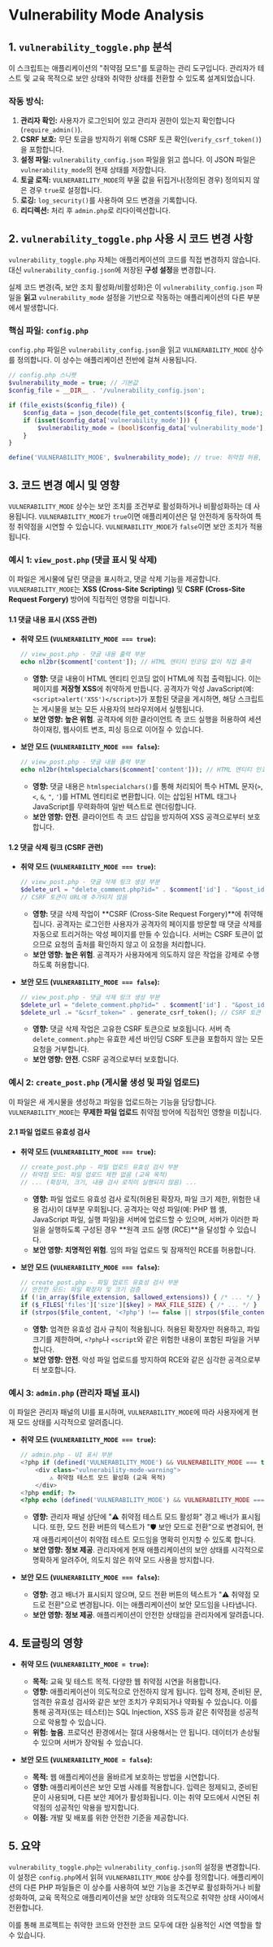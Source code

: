 # Vulnerability Mode Analysis

## 1. `vulnerability_toggle.php` 분석

이 스크립트는 애플리케이션의 "취약점 모드"를 토글하는 관리 도구입니다. 관리자가 테스트 및 교육 목적으로 보안 상태와 취약한 상태를 전환할 수 있도록 설계되었습니다.

### 작동 방식:

1.  **관리자 확인:** 사용자가 로그인되어 있고 관리자 권한이 있는지 확인합니다(`require_admin()`).
2.  **CSRF 보호:** 무단 토글을 방지하기 위해 CSRF 토큰 확인(`verify_csrf_token()`)을 포함합니다.
3.  **설정 파일:** `vulnerability_config.json` 파일을 읽고 씁니다. 이 JSON 파일은 `vulnerability_mode`의 현재 상태를 저장합니다.
4.  **토글 로직:** `VULNERABILITY_MODE`의 부울 값을 뒤집거나(정의된 경우) 정의되지 않은 경우 `true`로 설정합니다.
5.  **로깅:** `log_security()`를 사용하여 모드 변경을 기록합니다.
6.  **리디렉션:** 처리 후 `admin.php`로 리다이렉션합니다.

## 2. `vulnerability_toggle.php` 사용 시 코드 변경 사항

`vulnerability_toggle.php` 자체는 애플리케이션의 코드를 직접 변경하지 않습니다. 대신 `vulnerability_config.json`에 저장된 **구성 설정**을 변경합니다.

실제 코드 변경(즉, 보안 조치 활성화/비활성화)은 이 `vulnerability_config.json` 파일을 **읽고** `vulnerability_mode` 설정을 기반으로 작동하는 애플리케이션의 다른 부분에서 발생합니다.

### 핵심 파일: `config.php`

`config.php` 파일은 `vulnerability_config.json`을 읽고 `VULNERABILITY_MODE` 상수를 정의합니다. 이 상수는 애플리케이션 전반에 걸쳐 사용됩니다.

```php
// config.php 스니펫
$vulnerability_mode = true; // 기본값
$config_file = __DIR__ . '/vulnerability_config.json';

if (file_exists($config_file)) {
    $config_data = json_decode(file_get_contents($config_file), true);
    if (isset($config_data['vulnerability_mode'])) {
        $vulnerability_mode = (bool)$config_data['vulnerability_mode'];
    }
}

define('VULNERABILITY_MODE', $vulnerability_mode); // true: 취약점 허용, false: 보안 강화
```

## 3. 코드 변경 예시 및 영향

`VULNERABILITY_MODE` 상수는 보안 조치를 조건부로 활성화하거나 비활성화하는 데 사용됩니다. `VULNERABILITY_MODE`가 `true`이면 애플리케이션은 덜 안전하게 동작하여 특정 취약점을 시연할 수 있습니다. `VULNERABILITY_MODE`가 `false`이면 보안 조치가 적용됩니다.

### 예시 1: `view_post.php` (댓글 표시 및 삭제)

이 파일은 게시물에 달린 댓글을 표시하고, 댓글 삭제 기능을 제공합니다. `VULNERABILITY_MODE`는 **XSS (Cross-Site Scripting)** 및 **CSRF (Cross-Site Request Forgery)** 방어에 직접적인 영향을 미칩니다.

#### 1.1 댓글 내용 표시 (XSS 관련)

*   **취약 모드 (`VULNERABILITY_MODE === true`):**
    ```php
    // view_post.php - 댓글 내용 출력 부분
    echo nl2br($comment['content']); // HTML 엔티티 인코딩 없이 직접 출력
    ```
    *   **영향:** 댓글 내용이 HTML 엔티티 인코딩 없이 HTML에 직접 출력됩니다. 이는 페이지를 **저장형 XSS**에 취약하게 만듭니다. 공격자가 악성 JavaScript(예: `<script>alert('XSS')</script>`)가 포함된 댓글을 게시하면, 해당 스크립트는 게시물을 보는 모든 사용자의 브라우저에서 실행됩니다.
    *   **보안 영향:** **높은 위험**. 공격자에 의한 클라이언트 측 코드 실행을 허용하여 세션 하이재킹, 웹사이트 변조, 피싱 등으로 이어질 수 있습니다.

*   **보안 모드 (`VULNERABILITY_MODE === false`):**
    ```php
    // view_post.php - 댓글 내용 출력 부분
    echo nl2br(htmlspecialchars($comment['content'])); // HTML 엔티티 인코딩 적용
    ```
    *   **영향:** 댓글 내용은 `htmlspecialchars()`를 통해 처리되어 특수 HTML 문자(`>`, `<`, `&`, `"`, `'`)를 HTML 엔티티로 변환합니다. 이는 삽입된 HTML 태그나 JavaScript를 무력화하여 일반 텍스트로 렌더링합니다.
    *   **보안 영향:** **안전**. 클라이언트 측 코드 삽입을 방지하여 XSS 공격으로부터 보호합니다.

#### 1.2 댓글 삭제 링크 (CSRF 관련)

*   **취약 모드 (`VULNERABILITY_MODE === true`):**
    ```php
    // view_post.php - 댓글 삭제 링크 생성 부분
    $delete_url = "delete_comment.php?id=" . $comment['id'] . "&post_id=" . $post['id'];
    // CSRF 토큰이 URL에 추가되지 않음
    ```
    *   **영향:** 댓글 삭제 작업이 **CSRF (Cross-Site Request Forgery)**에 취약해집니다. 공격자는 로그인한 사용자가 공격자의 페이지를 방문할 때 댓글 삭제를 자동으로 트리거하는 악성 페이지를 만들 수 있습니다. 서버는 CSRF 토큰이 없으므로 요청의 출처를 확인하지 않고 이 요청을 처리합니다.
    *   **보안 영향:** **높은 위험**. 공격자가 사용자에게 의도하지 않은 작업을 강제로 수행하도록 허용합니다.

*   **보안 모드 (`VULNERABILITY_MODE === false`):**
    ```php
    // view_post.php - 댓글 삭제 링크 생성 부분
    $delete_url = "delete_comment.php?id=" . $comment['id'] . "&post_id=" . $post['id'];
    $delete_url .= "&csrf_token=" . generate_csrf_token(); // CSRF 토큰 추가
    ```
    *   **영향:** 댓글 삭제 작업은 고유한 CSRF 토큰으로 보호됩니다. 서버 측 `delete_comment.php`는 유효한 세션 바인딩 CSRF 토큰을 포함하지 않는 모든 요청을 거부합니다.
    *   **보안 영향:** **안전**. CSRF 공격으로부터 보호합니다.

### 예시 2: `create_post.php` (게시물 생성 및 파일 업로드)

이 파일은 새 게시물을 생성하고 파일을 업로드하는 기능을 담당합니다. `VULNERABILITY_MODE`는 **무제한 파일 업로드** 취약점 방어에 직접적인 영향을 미칩니다.

#### 2.1 파일 업로드 유효성 검사

*   **취약 모드 (`VULNERABILITY_MODE === true`):**
    ```php
    // create_post.php - 파일 업로드 유효성 검사 부분
    // 취약점 모드: 파일 업로드 제한 없음 (교육 목적)
    // ... (확장자, 크기, 내용 검사 로직이 실행되지 않음) ...
    ```
    *   **영향:** 파일 업로드 유효성 검사 로직(허용된 확장자, 파일 크기 제한, 위험한 내용 검사)이 대부분 우회됩니다. 공격자는 악성 파일(예: PHP 웹 셸, JavaScript 파일, 실행 파일)을 서버에 업로드할 수 있으며, 서버가 이러한 파일을 실행하도록 구성된 경우 **원격 코드 실행 (RCE)**을 달성할 수 있습니다.
    *   **보안 영향:** **치명적인 위험**. 임의 파일 업로드 및 잠재적인 RCE를 허용합니다.

*   **보안 모드 (`VULNERABILITY_MODE === false`):**
    ```php
    // create_post.php - 파일 업로드 유효성 검사 부분
    // 안전한 모드: 파일 확장자 및 크기 검증
    if (!in_array($file_extension, $allowed_extensions)) { /* ... */ }
    if ($_FILES['files']['size'][$key] > MAX_FILE_SIZE) { /* ... */ }
    if (strpos($file_content, '<?php') !== false || strpos($file_content, '<script') !== false) { /* ... */ }
    ```
    *   **영향:** 엄격한 유효성 검사 규칙이 적용됩니다. 허용된 확장자만 허용하고, 파일 크기를 제한하며, `<?php`나 `<script`와 같은 위험한 내용이 포함된 파일을 거부합니다.
    *   **보안 영향:** **안전**. 악성 파일 업로드를 방지하여 RCE와 같은 심각한 공격으로부터 보호합니다.

### 예시 3: `admin.php` (관리자 패널 표시)

이 파일은 관리자 패널의 UI를 표시하며, `VULNERABILITY_MODE`에 따라 사용자에게 현재 모드 상태를 시각적으로 알려줍니다.

*   **취약 모드 (`VULNERABILITY_MODE === true`):**
    ```php
    // admin.php - UI 표시 부분
    <?php if (defined('VULNERABILITY_MODE') && VULNERABILITY_MODE === true): ?>
        <div class="vulnerability-mode-warning">
            ⚠️ 취약점 테스트 모드 활성화 (교육 목적)
        </div>
    <?php endif; ?>
    <?php echo (defined('VULNERABILITY_MODE') && VULNERABILITY_MODE === true) ? '🛡️ 보안 모드로 전환' : '⚠️ 취약점 모드로 전환'; ?>
    ```
    *   **영향:** 관리자 패널 상단에 "⚠️ 취약점 테스트 모드 활성화" 경고 배너가 표시됩니다. 또한, 모드 전환 버튼의 텍스트가 "🛡️ 보안 모드로 전환"으로 변경되어, 현재 애플리케이션이 취약점 테스트 모드임을 명확히 인지할 수 있도록 합니다.
    *   **보안 영향:** **정보 제공**. 관리자에게 현재 애플리케이션의 보안 상태를 시각적으로 명확하게 알려주어, 의도치 않은 취약 모드 사용을 방지합니다.

*   **보안 모드 (`VULNERABILITY_MODE === false`):**
    *   **영향:** 경고 배너가 표시되지 않으며, 모드 전환 버튼의 텍스트가 "⚠️ 취약점 모드로 전환"으로 변경됩니다. 이는 애플리케이션이 보안 모드임을 나타냅니다.
    *   **보안 영향:** **정보 제공**. 애플리케이션이 안전한 상태임을 관리자에게 알려줍니다.

## 4. 토글링의 영향

*   **취약 모드 (`VULNERABILITY_MODE = true`):**
    *   **목적:** 교육 및 테스트 목적. 다양한 웹 취약점 시연을 허용합니다.
    *   **영향:** 애플리케이션이 의도적으로 안전하지 않게 됩니다. 입력 정제, 준비된 문, 엄격한 유효성 검사와 같은 보안 조치가 우회되거나 약화될 수 있습니다. 이를 통해 공격자(또는 테스터)는 SQL Injection, XSS 등과 같은 취약점을 성공적으로 악용할 수 있습니다.
    *   **위험:** **높음**. 프로덕션 환경에서는 절대 사용해서는 안 됩니다. 데이터가 손상될 수 있으며 서버가 장악될 수 있습니다.

*   **보안 모드 (`VULNERABILITY_MODE = false`):**
    *   **목적:** 웹 애플리케이션을 올바르게 보호하는 방법을 시연합니다.
    *   **영향:** 애플리케이션은 보안 모범 사례를 적용합니다. 입력은 정제되고, 준비된 문이 사용되며, 다른 보안 제어가 활성화됩니다. 이는 취약 모드에서 시연된 취약점의 성공적인 악용을 방지합니다.
    *   **이점:** 개발 및 배포를 위한 안전한 기준을 제공합니다.

## 5. 요약

`vulnerability_toggle.php`는 `vulnerability_config.json`의 설정을 변경합니다. 이 설정은 `config.php`에서 읽혀 `VULNERABILITY_MODE` 상수를 정의합니다. 애플리케이션의 다른 PHP 파일들은 이 상수를 사용하여 보안 기능을 조건부로 활성화하거나 비활성화하여, 교육 목적으로 애플리케이션을 보안 상태와 의도적으로 취약한 상태 사이에서 전환합니다.

이를 통해 프로젝트는 취약한 코드와 안전한 코드 모두에 대한 실용적인 시연 역할을 할 수 있습니다.
